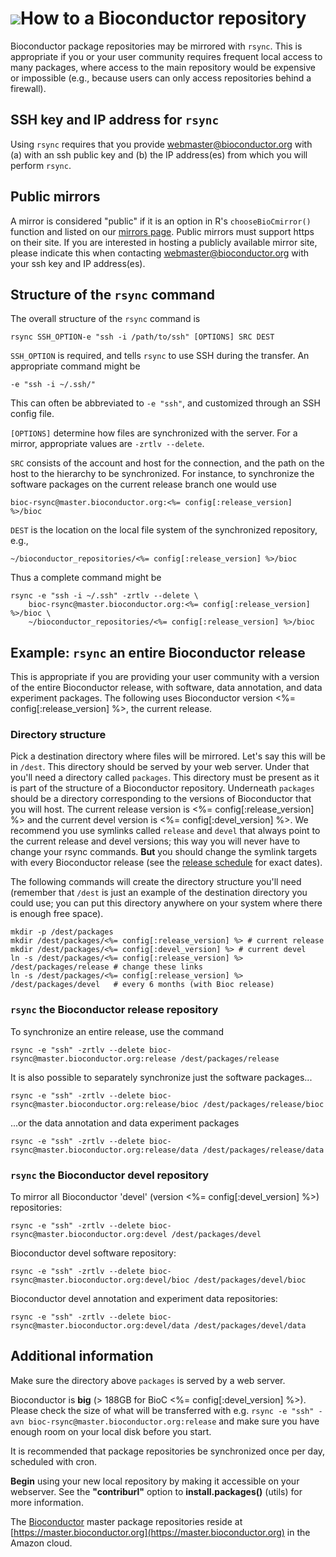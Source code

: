 # ![](/images/icons/magnifier.gif)How to a Bioconductor repository #

Bioconductor package repositories may be mirrored with `rsync`.  This
is appropriate if you or your user community requires frequent local
access to many packages, where access to the main repository would be
expensive or impossible (e.g., because users can only access
repositories behind a firewall).

## SSH key and IP address for `rsync`

Using `rsync` requires that you provide [webmaster@bioconductor.org][]
with (a) with an ssh public key and (b) the IP address(es) from which
you will perform `rsync`.

[webmaster@bioconductor.org]: mailto:webmaster@bioconductor.org

## Public mirrors

A mirror is considered "public" if it is an option in R's
`chooseBioCmirror()` function and listed on our [mirrors
page](/about/mirrors/). Public mirrors must support https on their
site. If you are interested in hosting a publicly available mirror
site, please indicate this when contacting
[webmaster@bioconductor.org][] with your ssh key and IP address(es).


## Structure of the `rsync` command

The overall structure of the `rsync` command is

    rsync SSH_OPTION-e "ssh -i /path/to/ssh" [OPTIONS] SRC DEST

`SSH_OPTION` is required, and tells `rsync` to use SSH during the
transfer. An appropriate command might be

    -e "ssh -i ~/.ssh/"

This can often be abbreviated to `-e "ssh"`, and customized through an
SSH config file.

`[OPTIONS]` determine how files are synchronized with the server. For
a mirror, appropriate values are `-zrtlv --delete`.

`SRC` consists of the account and host for the connection, and the
path on the host to the hierarchy to be synchronized. For instance, to
synchronize the software packages on the current release branch one would use

    bioc-rsync@master.bioconductor.org:<%= config[:release_version] %>/bioc
    
`DEST` is the location on the local file system of the synchronized
repository, e.g.,

    ~/bioconductor_repositories/<%= config[:release_version] %>/bioc

Thus a complete command might be

    rsync -e "ssh -i ~/.ssh" -zrtlv --delete \
        bioc-rsync@master.bioconductor.org:<%= config[:release_version] %>/bioc \
        ~/bioconductor_repositories/<%= config[:release_version] %>/bioc

## Example: `rsync` an entire Bioconductor release

This is appropriate if you are providing your user community with a
version of the entire Bioconductor release, with software, data
annotation, and data experiment packages. The following uses
Bioconductor version <%= config[:release_version] %>, the current
release.

### Directory structure

Pick a destination directory where files will be mirrored. Let's say
this will be in `/dest`.  This directory should be served by your web
server.  Under that you'll need a directory called `packages`.  This
directory must be present as it is part of the structure of a
Bioconductor repository.  Underneath `packages` should be a directory
corresponding to the versions of Bioconductor that you will host. The
current release version is <%= config[:release_version] %> and the
current devel version is <%= config[:devel_version] %>. We recommend
you use symlinks called `release` and `devel` that always point to the
current release and devel versions; this way you will never have to
change your rsync commands. __But__ you should change the symlink
targets with every Bioconductor release (see the
[release schedule](/developers/release-schedule/) for exact dates).

The following commands will create the directory structure you'll need
(remember that `/dest` is just an example of the destination directory
you could use; you can put this directory anywhere on your system
where there is enough free space).

    mkdir -p /dest/packages
    mkdir /dest/packages/<%= config[:release_version] %> # current release
    mkdir /dest/packages/<%= config[:devel_version] %> # current devel
    ln -s /dest/packages/<%= config[:release_version] %> /dest/packages/release # change these links
    ln -s /dest/packages/<%= config[:release_version] %> /dest/packages/devel   # every 6 months (with Bioc release)

### `rsync` the Bioconductor release repository

To synchronize an entire release, use the command

    rsync -e "ssh" -zrtlv --delete bioc-rsync@master.bioconductor.org:release /dest/packages/release

It is also possible to separately synchronize just the software
packages...

    rsync -e "ssh" -zrtlv --delete bioc-rsync@master.bioconductor.org:release/bioc /dest/packages/release/bioc

...or the data annotation and data experiment packages

    rsync -e "ssh" -zrtlv --delete bioc-rsync@master.bioconductor.org:release/data /dest/packages/release/data

### `rsync` the Bioconductor devel repository

To mirror all Bioconductor 'devel' (version <%= config[:devel_version] %>)
repositories:

    rsync -e "ssh" -zrtlv --delete bioc-rsync@master.bioconductor.org:devel /dest/packages/devel

Bioconductor devel software repository:

    rsync -e "ssh" -zrtlv --delete bioc-rsync@master.bioconductor.org:devel/bioc /dest/packages/devel/bioc

Bioconductor devel annotation and experiment data repositories:

    rsync -e "ssh" -zrtlv --delete bioc-rsync@master.bioconductor.org:devel/data /dest/packages/devel/data

## Additional information ##

Make sure the directory above `packages` is served by a web server. 

Bioconductor is **big** (> 188GB for BioC <%= config[:devel_version] %>).
Please check the size of what will be transferred with e.g. `rsync -e "ssh"
-avn bioc-rsync@master.bioconductor.org:release` and make sure you have enough
room on your local disk before you start.

It is recommended that package repositories be synchronized once per
day, scheduled with cron.

**Begin** using your new local repository by making it accessible on your
webserver. See the **"contriburl"** option to **install.packages()** (utils)
for more information.

The [Bioconductor](/) master package repositories reside at
[https://master.bioconductor.org](https://master.bioconductor.org) in the
Amazon cloud.
